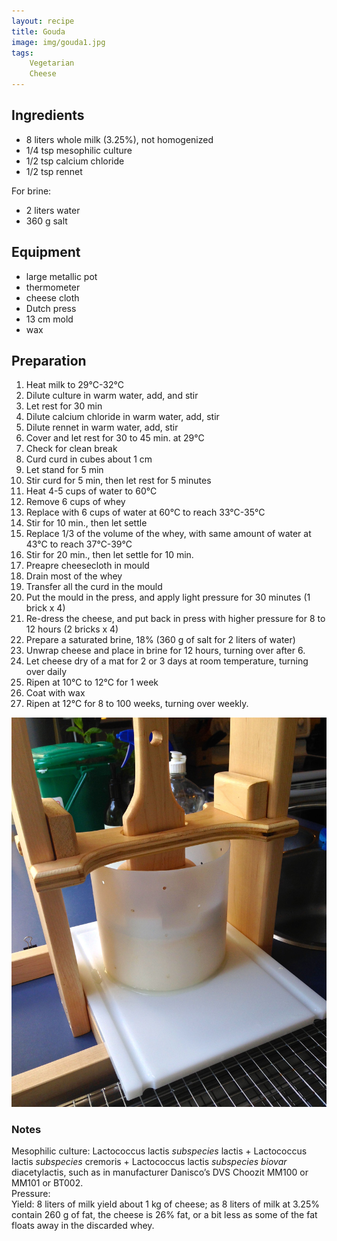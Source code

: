 ```yaml
---
layout: recipe
title: Gouda
image: img/gouda1.jpg  
tags:
    Vegetarian
    Cheese
---
```

## Ingredients
* 8 liters whole milk (3.25%), not homogenized
* 1/4 tsp mesophilic culture
* 1/2 tsp calcium chloride
* 1/2 tsp rennet   

For brine:  
 
* 2 liters water  
* 360 g salt  

## Equipment
* large metallic pot
* thermometer
* cheese cloth
* Dutch press
* 13 cm mold
* wax

## Preparation
1. Heat milk to 29°C-32°C
2. Dilute culture in warm water, add, and stir
3. Let rest for 30 min
4. Dilute calcium chloride in warm water, add, stir
5. Dilute rennet in warm water, add, stir
6. Cover and let rest for 30 to 45 min. at 29°C
7. Check for clean break
8. Curd curd in cubes about 1 cm
9. Let stand for 5 min
9. Stir curd for 5 min, then let rest for 5 minutes
10. Heat 4-5 cups of water to 60°C
11. Remove 6 cups of whey
12. Replace with 6 cups of water at 60°C to reach 33°C-35°C
13. Stir for 10 min., then let settle
14. Replace 1/3 of the volume of the whey, with same amount of water at 43°C to reach 37°C-39°C
15. Stir for 20 min., then let settle for 10 min.
16. Preapre cheesecloth in mould
17. Drain most of the whey 
18. Transfer all the curd in the mould
19. Put the mould in the press, and apply light pressure for 30 minutes (1 brick x 4)
20. Re-dress the cheese, and put back in press with higher pressure for 8 to 12 hours (2 bricks x 4)
21. Prepare a saturated brine, 18% (360 g of salt for 2 liters of water)
22. Unwrap cheese and place in brine for 12 hours, turning over after 6.
23. Let cheese dry of a mat for 2 or 3 days at room temperature, turning over daily
24. Ripen at 10°C to 12°C for 1 week
25. Coat with wax
26. Ripen at 12°C for 8 to 100 weeks, turning over weekly.

![image](img/gouda2.jpg)
### Notes
Mesophilic culture: Lactococcus lactis *subspecies* lactis + Lactococcus lactis *subspecies* cremoris + Lactococcus lactis *subspecies biovar* diacetylactis, such as in  manufacturer Danisco’s DVS Choozit MM100 or MM101 or BT002.   
Pressure:    
Yield: 8 liters of milk yield about 1 kg of cheese; as 8 liters of milk at 3.25% contain 260 g of fat, the cheese is 26% fat, or a bit less as some of the fat floats away in the discarded whey.   